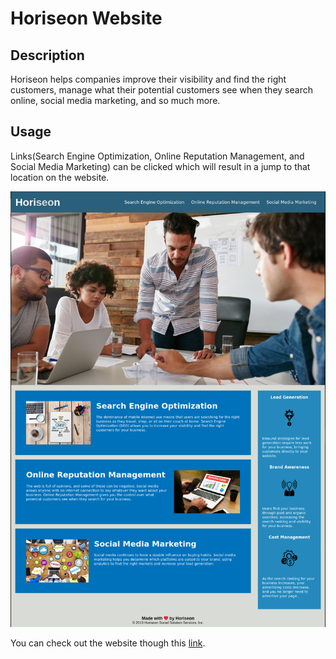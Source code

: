 # Horiseon Website

## Description

Horiseon helps companies improve their visibility and find the right customers, manage what their potential customers see when they search online, social media marketing, and so much more.

## Usage

Links(Search Engine Optimization, Online Reputation Management, and Social Media Marketing) can be clicked which will result in a jump to that location on the website.

![Website Screenshot](./Develop/assets/images/screenshot.png)

You can check out the website though this [link](https://ryansheehy0.github.io/Module_1_Challenge).
